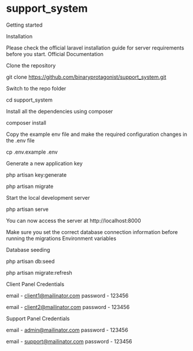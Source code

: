 # support_system

Getting started

Installation

Please check the official laravel installation guide for server requirements before you start. Official Documentation

Clone the repository

git clone https://github.com/binaryprotagonist/support_system.git

Switch to the repo folder

cd support_system

Install all the dependencies using composer

composer install

Copy the example env file and make the required configuration changes in the .env file

cp .env.example .env

Generate a new application key

php artisan key:generate

php artisan migrate

Start the local development server

php artisan serve

You can now access the server at http://localhost:8000

Make sure you set the correct database connection information before running the migrations Environment variables

Database seeding

php artisan db:seed

php artisan migrate:refresh

Client Panel Credentials

email - client1@mailinator.com
password - 123456

email - client2@mailinator.com
password - 123456

Support Panel Credentials

email - admin@mailinator.com
password - 123456

email - support@mailinator.com
password - 123456


